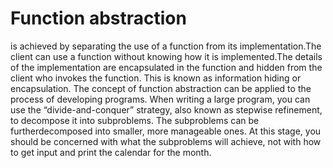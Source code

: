 # Function abstraction 
is achieved by separating the use of a function from its implementation.The client can use a function without knowing how it is implemented.The details of the implementation are encapsulated in the function and hidden from the client who invokes the function. This is known as information hiding or encapsulation. The concept of function abstraction can be applied to the process of developing programs.
When writing a large program, you can use the “divide-and-conquer” strategy, also known as stepwise refinement, to decompose it into subproblems. The subproblems can be furtherdecomposed into smaller, more manageable ones. At this stage, you should be concerned with what the subproblems will achieve, not with how to get input and print the calendar for the month.
